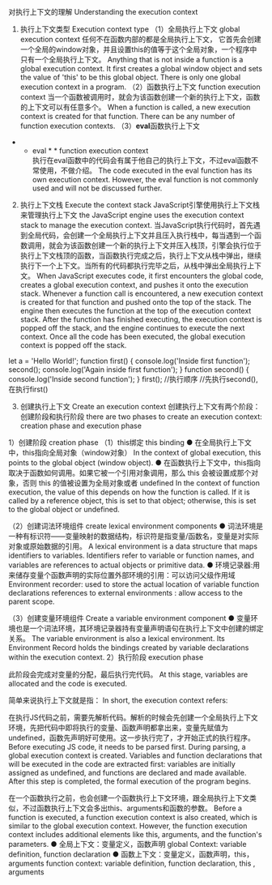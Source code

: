 对执行上下文的理解
Understanding the execution context 
1. 执行上下文类型
Execution context type 
（1）全局执行上下文
global execution context
任何不在函数内部的都是全局执行上下文， 它首先会创建一个全局的window对象，并且设置this的值等于这个全局对象，一个程序中只有一个全局执行上下文。
Anything that is not inside a function is a global execution context. It first creates a global window object and sets the value of 'this' to be this global object. There is only one global execution context in a program.
（2）函数执行上下文
function execution context
当一个函数被调用时，就会为该函数创建一个新的执行上下文，函数的上下文可以有任意多个。
When a function is called, a new execution context is created for that function. There can be any number of function execution contexts.
（3）**eval**函数执行上下文
* * eval * * function execution context  
执行在eval函数中的代码会有属于他自己的执行上下文，不过eval函数不常使用，不做介绍。
The code executed in the eval function has its own execution context. However, the eval function is not commonly used and will not be discussed further.
2. 执行上下文栈
Execute the context stack
JavaScript引擎使用执行上下文栈来管理执行上下文
the JavaScript engine uses the execution context stack to manage the execution context.
当JavaScript执行代码时，首先遇到全局代码，会创建一个全局执行上下文并且压入执行栈中，每当遇到一个函数调用，就会为该函数创建一个新的执行上下文并压入栈顶，引擎会执行位于执行上下文栈顶的函数，当函数执行完成之后，执行上下文从栈中弹出，继续执行下一个上下文。当所有的代码都执行完毕之后，从栈中弹出全局执行上下文。
When JavaScript executes code, it first encounters the global code, creates a global execution context, and pushes it onto the execution stack. Whenever a function call is encountered, a new execution context is created for that function and pushed onto the top of the stack. The engine then executes the function at the top of the execution context stack. After the function has finished executing, the execution context is popped off the stack, and the engine continues to execute the next context. Once all the code has been executed, the global execution context is popped off the stack.

let a = 'Hello World!';
function first() {
  console.log('Inside first function');
  second();
  console.log('Again inside first function');
}
function second() {
  console.log('Inside second function');
}
first();
//执行顺序
//先执行second(),在执行first()

3. 创建执行上下文
Create an execution context 
创建执行上下文有两个阶段：创建阶段和执行阶段
there are two phases to create an execution context: creation phase and execution phase 


1）创建阶段
creation phase 
（1）this绑定
this binding 
● 在全局执行上下文中，this指向全局对象（window对象）
In the context of global execution, this points to the global object (window object).
● 在函数执行上下文中，this指向取决于函数如何调用。如果它被一个引用对象调用，那么 this 会被设置成那个对象，否则 this 的值被设置为全局对象或者 undefined
In the context of function execution, the value of this depends on how the function is called. If it is called by a reference object, this is set to that object; otherwise, this is set to the global object or undefined. 

（2）创建词法环境组件
create lexical environment components 
● 词法环境是一种有标识符——变量映射的数据结构，标识符是指变量/函数名，变量是对实际对象或原始数据的引用。
A lexical environment is a data structure that maps identifiers to variables. Identifiers refer to variable or function names, and variables are references to actual objects or primitive data.
● 环境记录器:用来储存变量个函数声明的实际位置外部环境的引用：可以访问父级作用域
Environment recorder: used to store the actual location of variable function declarations references to external environments : allow access to the parent scope. 

（3）创建变量环境组件
Create a variable environment component
● 变量环境也是一个词法环境，其环境记录器持有变量声明语句在执行上下文中创建的绑定关系。
The variable environment is also a lexical environment. Its Environment Record holds the bindings created by variable declarations within the execution context.
2）执行阶段
 execution phase

此阶段会完成对变量的分配，最后执行完代码。
At this stage, variables are allocated and the code is executed. 

简单来说执行上下文就是指：
In short, the execution context refers:

在执行JS代码之前，需要先解析代码。解析的时候会先创建一个全局执行上下文环境，先把代码中即将执行的变量、函数声明都拿出来，变量先赋值为undefined，函数先声明好可使用。这一步执行完了，才开始正式的执行程序。
Before executing JS code, it needs to be parsed first. During parsing, a global execution context is created. Variables and function declarations that will be executed in the code are extracted first: variables are initially assigned as undefined, and functions are declared and made available. After this step is completed, the formal execution of the program begins.

在一个函数执行之前，也会创建一个函数执行上下文环境，跟全局执行上下文类似，不过函数执行上下文会多出this、arguments和函数的参数。
Before a function is executed, a function execution context is also created, which is similar to the global execution context. However, the function execution context includes additional elements like this, arguments, and the function's parameters.
● 全局上下文：变量定义，函数声明
global Context: variable definition, function declaration 
● 函数上下文：变量定义，函数声明，this，arguments
function context: variable definition, function declaration, this , arguments